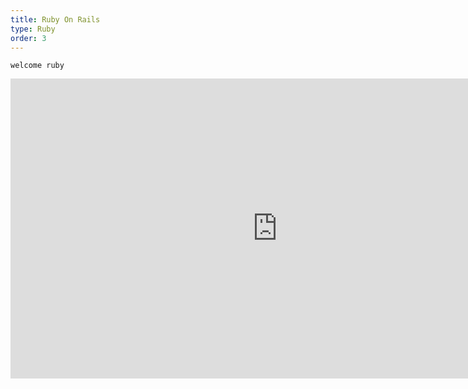 ```yaml
---
title: Ruby On Rails
type: Ruby
order: 3
---
```


`welcome ruby`


<iframe width="854" height="480" src="https://www.youtube.com/embed/EQbOkywXgwE" frameborder="0" allowfullscreen></iframe>
